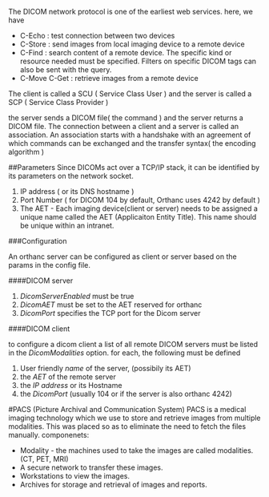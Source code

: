 The DICOM network protocol is one of the earliest web services. here, we have


- C-Echo : test connection between two devices
- C-Store : send images from local imaging device to a remote device
- C-Find : search content of a remote device. The specific kind or resource needed must be specified. Filters on specific DICOM tags can also be sent with the query.
- C-Move C-Get : retrieve images from a remote device



The client is called a SCU ( Service Class User )
and the server is called a SCP ( Service Class Provider )


the server sends a DICOM file( the command ) and the server returns a DICOM file. The connection between a client and a server is called an association. An association starts with a handshake with an  agreement of which commands can be exchanged and the transfer syntax( the encoding algorithm )


##Parameters
Since DICOMs act over a TCP/IP stack, it can be identified by its parameters on the network socket.

1. IP address ( or its DNS hostname )
2. Port Number ( for DICOM 104 by default, Orthanc uses 4242 by default )
3. The AET - Each imaging device(client or server) needs to be assigned a unique name called the AET (Applicaiton Entity Title). This name should be unique within an intranet.





###Configuration

An orthanc server can be configured as client or server based on the params in the config file.

####DICOM server
1. *DicomServerEnabled* must be true
2. *DicomAET* must be set to the AET reserved for orthanc
3. *DicomPort* specifies the TCP port for the Dicom server

####DICOM client

to configure a dicom client a list of all remote DICOM servers must be listed in the *DicomModalities* option. for each, the following must be defined

1. User friendly *name* of the server, (possibily its AET)
2. the *AET* of the remote server
3. the *IP address* or its Hostname
4. the *DicomPort* (usually 104 or if the server is also orthanc 4242)






#PACS (Picture Archival and Communication System)
PACS is a medical imaging technology which we use to store and retrieve images from multiple modalities. This was placed so as to eliminate the need to fetch the files manually.
componenets:
 - Modality - the machines used to take the images are called modalities.(CT, PET, MRI)
 - A secure network to transfer these images.
 - Workstations to view the images.
 - Archives for storage and retrieval of images and reports.
